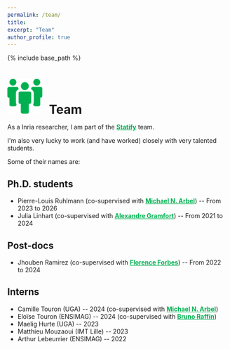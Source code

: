 ```yaml
---
permalink: /team/
title:
excerpt: "Team"
author_profile: true
---
```


{% include base_path %}

<h1 style="margin-bottom:0.5em"><img src="/images/picto_team.svg" width="80px" style="margin-right:15px">Team</h1>

As a Inria researcher, I am part of the <a href="https://team.inria.fr/statify/" style="color:#00b050; font-weight:bold;">Statify</a> team.

I'm also very lucky to work (and have worked) closely with very talented students. 

Some of their names are:

## Ph.D. students
- Pierre-Louis Ruhlmann (co-supervised with <a href="https://michaelarbel.github.io/" style="color:#00b050; font-weight:bold;">Michael N. Arbel</a>) -- From 2023 to 2026
- Julia Linhart (co-supervised with <a href="https://alexandre.gramfort.net/" style="color:#00b050; font-weight:bold;">Alexandre Gramfort</a>) -- From 2021 to 2024

## Post-docs
- Jhouben Ramirez (co-supervised with <a href="http://mistis.inrialpes.fr/people/forbes/" style="color:#00b050; font-weight:bold;">Florence Forbes</a>) -- From 2022 to 2024

## Interns
- Camille Touron (UGA) -- 2024 (co-supervised with <a href="https://michaelarbel.github.io/" style="color:#00b050; font-weight:bold;">Michael N. Arbel</a>)
- Eloïse Touron (ENSIMAG) -- 2024 (co-supervised with <a href="https://datamove.imag.fr/bruno.raffin/" style="color:#00b050; font-weight:bold;">Bruno Raffin</a>)
- Maelig Hurte (UGA) -- 2023
- Matthieu Mouzaoui (IMT Lille) -- 2023
- Arthur Lebeurrier (ENSIMAG) -- 2022